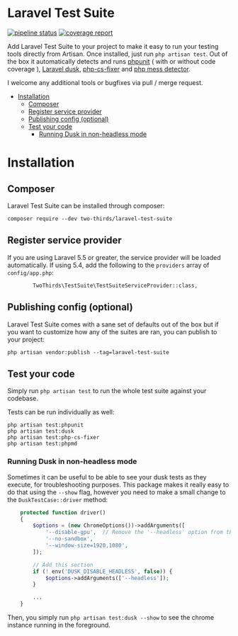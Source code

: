 # Laravel Test Suite

[![pipeline status](https://gitlab.com/two-thirds/laravel-test-suite/badges/master/pipeline.svg)](https://gitlab.com/two-thirds/laravel-test-suite/commits/master)
[![coverage report](https://gitlab.com/two-thirds/laravel-test-suite/badges/master/coverage.svg)](https://gitlab.com/two-thirds/laravel-test-suite/commits/master)

Add Laravel Test Suite to your project to make it easy to run your testing tools directly from Artisan. Once installed, just run `php artisan test`. Out of the box it automatically detects and runs [phpunit](https://phpunit.de/) ( with or without code coverage ), [Laravel dusk](https://github.com/laravel/dusk), [php-cs-fixer](https://github.com/FriendsOfPHP/PHP-CS-Fixer) and [php mess detector](https://phpmd.org/).

I welcome any additional tools or bugfixes via pull / merge request.

<!-- MarkdownTOC autolink="true" autoanchor="true" bracket="round" -->

- [Installation](#installation)
	- [Composer](#composer)
	- [Register service provider](#register-service-provider)
	- [Publishing config \(optional\)](#publishing-config-optional)
	- [Test your code](#test-your-code)
		- [Running Dusk in non-headless mode](#running-dusk-in-non-headless-mode)

<!-- /MarkdownTOC -->

<a id="installation"></a>
# Installation

<a id="composer"></a>
## Composer

Laravel Test Suite can be installed through composer:

    composer require --dev two-thirds/laravel-test-suite

<a id="register-service-provider"></a>
## Register service provider

If you are using Laravel 5.5 or greater, the service provider will be loaded automatically. If using 5.4, add the following to the `providers` array of `config/app.php`:

```
        TwoThirds\TestSuite\TestSuiteServiceProvider::class,
```

<a id="publishing-config-optional"></a>
## Publishing config (optional)

Laravel Test Suite comes with a sane set of defaults out of the box but if you want to customize how any of the suites are ran, you can publish to your project:

    php artisan vendor:publish --tag=laravel-test-suite

<a id="test-your-code"></a>
## Test your code

Simply run `php artisan test` to run the whole test suite against your codebase.

Tests can be run individually as well:

	php artisan test:phpunit
	php artisan test:dusk
	php artisan test:php-cs-fixer
	php artisan test:phpmd

<a id="running-dusk-in-non-headless-mode"></a>
### Running Dusk in non-headless mode

Sometimes it can be useful to be able to see your dusk tests as they execute, for troubleshooting purposes. This package makes it really easy to do that using the `--show` flag, however you need to make a small change to the `DuskTestCase::driver` method:

```php
    protected function driver()
    {
        $options = (new ChromeOptions())->addArguments([
            '--disable-gpu',  // Remove the '--headless' option from this array
            '--no-sandbox',
            '--window-size=1920,1080',
        ]);

        // Add this section
        if (! env('DUSK_DISABLE_HEADLESS', false)) {
            $options->addArguments(['--headless']);
        }

        ...
    }
```

Then, you simply run `php artisan test:dusk --show` to see the chrome instance running in the foreground.
